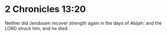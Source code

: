 # 2 Chronicles 13:20

Neither did Jeroboam recover strength again in the days of Abijah: and the LORD struck him, and he died.